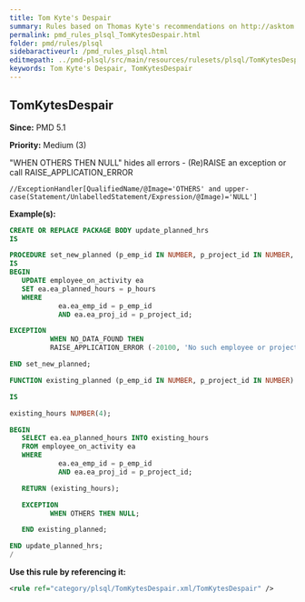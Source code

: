```yaml
---
title: Tom Kyte's Despair
summary: Rules based on Thomas Kyte's recommendations on http://asktom.oracle.com/ and http://tkyte.blogspot.com/.
permalink: pmd_rules_plsql_TomKytesDespair.html
folder: pmd/rules/plsql
sidebaractiveurl: /pmd_rules_plsql.html
editmepath: ../pmd-plsql/src/main/resources/rulesets/plsql/TomKytesDespair.xml
keywords: Tom Kyte's Despair, TomKytesDespair
---
```

## TomKytesDespair

**Since:** PMD 5.1

**Priority:** Medium (3)

"WHEN OTHERS THEN NULL" hides all errors - (Re)RAISE an exception or call RAISE_APPLICATION_ERROR

```
//ExceptionHandler[QualifiedName/@Image='OTHERS' and upper-case(Statement/UnlabelledStatement/Expression/@Image)='NULL']
```

**Example(s):**

``` sql
CREATE OR REPLACE PACKAGE BODY update_planned_hrs
IS

PROCEDURE set_new_planned (p_emp_id IN NUMBER, p_project_id IN NUMBER, p_hours IN NUMBER)
IS
BEGIN
   UPDATE employee_on_activity ea
   SET ea.ea_planned_hours = p_hours
   WHERE
            ea.ea_emp_id = p_emp_id
            AND ea.ea_proj_id = p_project_id;

EXCEPTION
          WHEN NO_DATA_FOUND THEN
          RAISE_APPLICATION_ERROR (-20100, 'No such employee or project');

END set_new_planned;

FUNCTION existing_planned (p_emp_id IN NUMBER, p_project_id IN NUMBER) RETURN NUMBER

IS

existing_hours NUMBER(4);

BEGIN
   SELECT ea.ea_planned_hours INTO existing_hours
   FROM employee_on_activity ea
   WHERE
            ea.ea_emp_id = p_emp_id
            AND ea.ea_proj_id = p_project_id;

   RETURN (existing_hours);

   EXCEPTION
          WHEN OTHERS THEN NULL;

   END existing_planned;

END update_planned_hrs;
/
```

**Use this rule by referencing it:**
``` xml
<rule ref="category/plsql/TomKytesDespair.xml/TomKytesDespair" />
```

